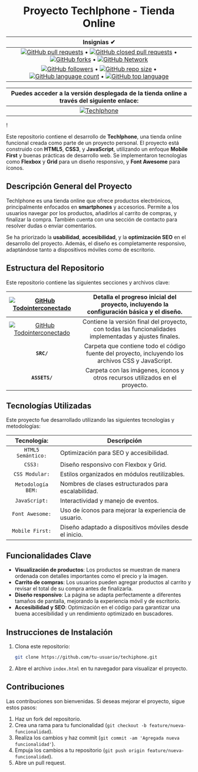 
# <div align="center"> Proyecto TechIphone - Tienda Online</div>

|  Insignias ✔  |
| :-----------: |
| [![GitHub pull requests](https://img.shields.io/github/issues-pr/your-repository-name?color=blue&logo=github)](https://github.com/your-repository-name/pulls) • [![GitHub closed pull requests](https://img.shields.io/github/issues-pr-closed/your-repository-name?color=blue&logo=github)](https://github.com/your-repository-name/pulls) • [![GitHub forks](https://img.shields.io/github/forks/your-repository-name?logo=github)](https://github.com/your-repository-name/fork) •  [![GitHub Network](https://img.shields.io/badge/Network-blue?logo=github)](https://github.com/your-repository-name/network) |
[![GitHub followers](https://img.shields.io/github/followers/your-username?logo=github)](#)  •  [![GitHub repo size](https://img.shields.io/github/repo-size/your-repository-name?logo=github)](#)  •  [![GitHub language count](https://img.shields.io/github/languages/count/your-repository-name?logo=github)](#)  •  [![GitHub top language](https://img.shields.io/github/languages/top/your-repository-name?logo=JavaScript)](#) |

|  Puedes acceder a la versión desplegada de la tienda online a través del siguiente enlace: |
| :-------------------------------------------------------: |
| [![TechIphone](https://img.shields.io/badge/TechIphone-105d89?style=for-the-badge&logo=github&logoColor=white&labelColor=101)](https://techiphone.com) |

!

Este repositorio contiene el desarrollo de **TechIphone**, una tienda online funcional creada como parte de un proyecto personal. El proyecto está construido con **HTML5**, **CSS3**, y **JavaScript**, utilizando un enfoque **Mobile First** y buenas prácticas de desarrollo web. Se implementaron tecnologías como **Flexbox** y **Grid** para un diseño responsivo, y **Font Awesome** para íconos.

## Descripción General del Proyecto

TechIphone es una tienda online que ofrece productos electrónicos, principalmente enfocados en **smartphones** y accesorios. Permite a los usuarios navegar por los productos, añadirlos al carrito de compras, y finalizar la compra. También cuenta con una sección de contacto para resolver dudas o enviar comentarios.

Se ha priorizado la **usabilidad**, **accesibilidad**, y la **optimización SEO** en el desarrollo del proyecto. Además, el diseño es completamente responsivo, adaptándose tanto a dispositivos móviles como de escritorio.

## Estructura del Repositorio

Este repositorio contiene las siguientes secciones y archivos clave:

| [![GitHub Todointerconectado](https://img.shields.io/badge/archivo-pre--entrega-105d89?style=for-the-badge&logo=github&logoColor=white&labelColor=101)](./docs/PRE-ENTREGA.md) | Detalla el progreso inicial del proyecto, incluyendo la configuración básica y el diseño. |
|:------:|:------:|
| [![GitHub Todointerconectado](https://img.shields.io/badge/archivo-entrega--final-105d89?style=for-the-badge&logo=github&logoColor=white&labelColor=101)](./docs/ENTREGA-FINAL.md) | Contiene la versión final del proyecto, con todas las funcionalidades implementadas y ajustes finales. |
| **`SRC/`**| Carpeta que contiene todo el código fuente del proyecto, incluyendo los archivos CSS y JavaScript. |
| **`ASSETS/`**| Carpeta con las imágenes, íconos y otros recursos utilizados en el proyecto. |

## Tecnologías Utilizadas

Este proyecto fue desarrollado utilizando las siguientes tecnologías y metodologías:

|   Tecnología:    | Descripción |
| :--------------: | ----------- |
| `HTML5 Semántico:`| Optimización para SEO y accesibilidad. |
| `CSS3:`          | Diseño responsivo con Flexbox y Grid. |
| `CSS Modular:`   | Estilos organizados en módulos reutilizables. |
| `Metodología BEM:`| Nombres de clases estructurados para escalabilidad. |
| `JavaScript:`    | Interactividad y manejo de eventos. |
| `Font Awesome:`  | Uso de íconos para mejorar la experiencia de usuario. |
| `Mobile First:`  | Diseño adaptado a dispositivos móviles desde el inicio. |

## Funcionalidades Clave

- **Visualización de productos**: Los productos se muestran de manera ordenada con detalles importantes como el precio y la imagen.
- **Carrito de compras**: Los usuarios pueden agregar productos al carrito y revisar el total de su compra antes de finalizarla.
- **Diseño responsivo**: La página se adapta perfectamente a diferentes tamaños de pantalla, mejorando la experiencia móvil y de escritorio.
- **Accesibilidad y SEO**: Optimización en el código para garantizar una buena accesibilidad y un rendimiento optimizado en buscadores.

## Instrucciones de Instalación

1. Clona este repositorio:
   ```bash
   git clone https://github.com/tu-usuario/techiphone.git
   ```

2. Abre el archivo `index.html` en tu navegador para visualizar el proyecto.

## Contribuciones

Las contribuciones son bienvenidas. Si deseas mejorar el proyecto, sigue estos pasos:

1. Haz un fork del repositorio.
2. Crea una rama para tu funcionalidad (`git checkout -b feature/nueva-funcionalidad`).
3. Realiza los cambios y haz commit (`git commit -am 'Agregada nueva funcionalidad'`).
4. Empuja los cambios a tu repositorio (`git push origin feature/nueva-funcionalidad`).
5. Abre un pull request.

